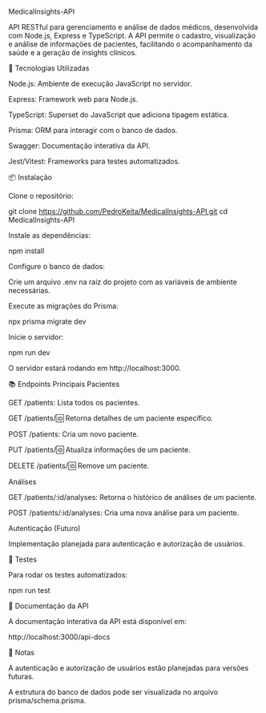 MedicalInsights-API

API RESTful para gerenciamento e análise de dados médicos, desenvolvida com Node.js, Express e TypeScript. A API permite o cadastro, visualização e análise de informações de pacientes, facilitando o acompanhamento da saúde e a geração de insights clínicos.

🚀 Tecnologias Utilizadas

Node.js: Ambiente de execução JavaScript no servidor.

Express: Framework web para Node.js.

TypeScript: Superset do JavaScript que adiciona tipagem estática.

Prisma: ORM para interagir com o banco de dados.

Swagger: Documentação interativa da API.

Jest/Vitest: Frameworks para testes automatizados.

📦 Instalação

Clone o repositório:

git clone https://github.com/PedroKeita/MedicalInsights-API.git
cd MedicalInsights-API


Instale as dependências:

npm install


Configure o banco de dados:

Crie um arquivo .env na raiz do projeto com as variáveis de ambiente necessárias.

Execute as migrações do Prisma:

npx prisma migrate dev


Inicie o servidor:

npm run dev


O servidor estará rodando em http://localhost:3000.

📚 Endpoints Principais
Pacientes

GET /patients: Lista todos os pacientes.

GET /patients/:id: Retorna detalhes de um paciente específico.

POST /patients: Cria um novo paciente.

PUT /patients/:id: Atualiza informações de um paciente.

DELETE /patients/:id: Remove um paciente.

Análises

GET /patients/:id/analyses: Retorna o histórico de análises de um paciente.

POST /patients/:id/analyses: Cria uma nova análise para um paciente.

Autenticação (Futuro)

Implementação planejada para autenticação e autorização de usuários.

🧪 Testes

Para rodar os testes automatizados:

npm run test

📄 Documentação da API

A documentação interativa da API está disponível em:

http://localhost:3000/api-docs

📌 Notas

A autenticação e autorização de usuários estão planejadas para versões futuras.

A estrutura do banco de dados pode ser visualizada no arquivo prisma/schema.prisma.